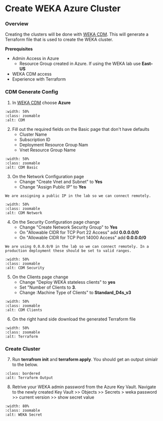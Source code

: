 # Create WEKA Azure Cluster

###  Overview
Creating the clusters will be done with [WEKA CDM](https://cloud.weka.io). This will generate a Terraform file that is used to create the WEKA cluster.  

**Prerequisites**

- Admin Access in Azure
    - Resource Group created in Azure.  If using the WEKA lab use **East-US**
- WEKA CDM access
- Experience with Terraform

### CDM Generate Config

1.  In [WEKA CDM](https://cloud.weka.io) choose **Azure**

```{image} ./images/cdm.png
:width: 50%
:class: zoomable
:alt: CDM
```

2.  Fill out the required fields on the Basic page that don't have defaults
    - Cluster Name
    - Subscription ID
    - Deployment Resource Group Nam
    - Vnet Resource Group Name

```{image} ./images/cdm_basic.png
:width: 50%
:class: zoomable
:alt: CDM Basic
```

3.  On the Network Configuration page 
    - Change "Create Vnet and Subnet" to **Yes**
    - Change "Assign Public IP" to **Yes**

```{note}
We are assigning a public IP in the lab so we can connect remotely.
```

```{image} ./images/cdm_network.png
:width: 50%
:class: zoomable
:alt: CDM Network
```

4.  On the Security Configuration page change 
    - Change "Create Network Security Group" to **Yes**
    - On "Allowable CIDR for TCP Port 22 Access" add **0.0.0.0/0**
    - On "Allowable CIDR for TCP Port 14000 Access" add **0.0.0.0/0**

```{note}
We are using 0.0.0.0/0 in the lab so we can connect remotely. In a production deployment these should be set to valid ranges.
```

```{image} ./images/cdm_security.png
:width: 50%
:class: zoomable
:alt: CDM Security
```

5.  On the Clients page change 
    - Change "Deploy WEKA stateless clients" to **yes**
    - Set "Number of Clients to **3**.
    - Change :Machine Type of Clients" to **Standard_D4s_v3**


```{image} ./images/cdm_clients.png
:width: 50%
:class: zoomable
:alt: CDM Clients
```

6.  On the right hand side download the generated Terraform file

```{image} ./images/tf_download.png
:width: 50%
:class: zoomable
:alt: Terraform
```

### Create Cluster 

7.  Run **terrafrom init** and **terraform apply**.  You should get an output simialr to the below.

```{image} ./images/tf_output.png
:class: bordered
:alt: Terraform Output
```

<!--
8.  Once Terrform completes you will need to logon to the **Azure Portal** and add an inbound **14000** rule to your SG.

```{image} ./images/azure_inbound.png
:width: 50%
:class: zoomable
:alt: Azure SG
```
-->

8.  Retrive your WEKA admin password from the Azure Key Vault.  Navigate to the newly created Key Vault >> Objects >> Secrets > weka password >> current version >> show secret value

```{image} ./images/weka_secret.png
:width: 80%
:class: zoomable
:alt: WEKA Secret
```
